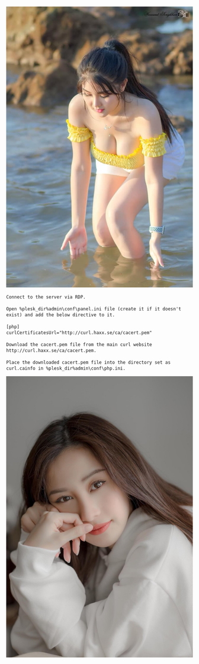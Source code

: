 ![](./images/hello.jpg)


    Connect to the server via RDP.

    Open %plesk_dir%admin\conf\panel.ini file (create it if it doesn't exist) and add the below directive to it.

    [php]
    curlCertificatesUrl="http://curl.haxx.se/ca/cacert.pem"

    Download the cacert.pem file from the main curl website http://curl.haxx.se/ca/cacert.pem.

    Place the downloaded cacert.pem file into the directory set as curl.cainfo in %plesk_dir%admin\conf\php.ini.

![](./images/Jun-Vu.jpg)


    
